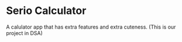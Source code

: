 # Serio Calculator
A calulator app that has extra features and extra cuteness. (This is our project in DSA)
